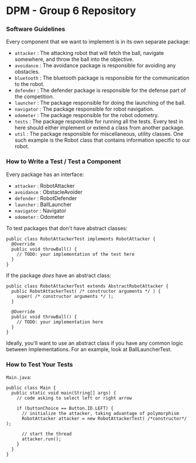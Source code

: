 DPM - Group 6 Repository
========================

### Software Guidelines

Every component that we want to implement is in its own separate package:

* `attacker` : The attacking robot that will fetch the ball, navigate
  somewhere, and throw the ball into the objective.
* `avoidance` : The avoidance package is responsible for avoiding any
  obstacles.
* `bluetooth` : The bluetooth package is responsible for the communication to
  the robot.
* `defender` : The defender package is responsible for the defense part of the
  competition.
* `launcher` : The package responsible for doing the launching of the ball.
* `navigator` : The package responsible for robot navigation.
* `odometer` : The package responsible for the robot odometry.
* `tests` : The package responsible for running all the tests. Every test in
  here should either implement or extend a class from another package.
* `util` : The package responsible for miscellaneous, utility classes. One
  such example is the Robot class that contains information specific to our
  robot.

### How to Write a Test / Test a Component

Every package has an interface:

* `attacker` : RobotAttacker
* `avoidance` : ObstacleAvoider
* `defender` : RobotDefender
* `launcher` : BallLauncher
* `navigator` : Navigator
* `odometer` : Odometer

To test packages that don't have abstract classes:

    public class RobotAttackerTest implements RobotAttacker {
      @Override
      public void throwBall() {
        // TODO: your implementation of the test here
      }
    }

If the package *does* have an abstract class:

    public class RobotAttackerTest extends AbstractRobotAttacker {
      public RobotAttackerTest( /* constructor arguments */ ) {
        super( /* constructor arguments */ );
      }

      @Override
      public void throwBall() {
        // TODO: your implementation here
      }
    }

Ideally, you'll want to use an abstract class if you have any common logic
between implementations. For an example, look at BallLauncherTest.

### How to Test Your Tests

`Main.java`:

    public class Main {
      public static void main(String[] args) {
        // code asking to select left or right arrow

        if (buttonChoice == Button.ID.LEFT) {
          // initialize the attacker, taking advantage of polymorphism
          RobotAttacker attacker = new RobotAttackerTest( /*constructor*/ );

          // start the thread
          attacker.run();
        }
      }
    }

